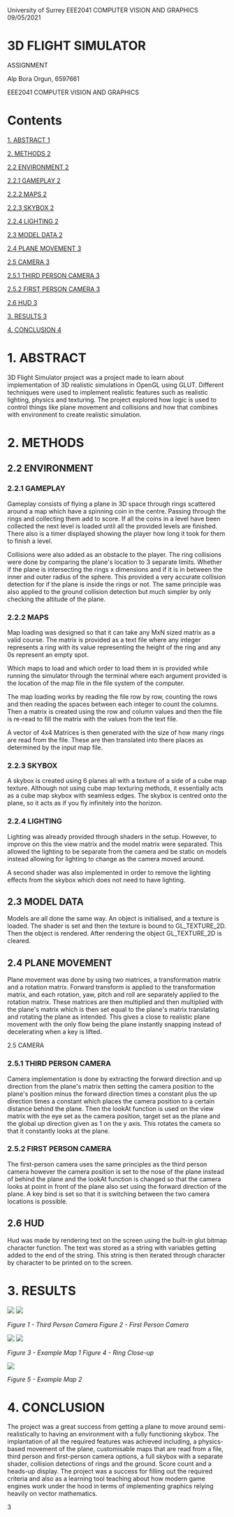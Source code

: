University of Surrey EEE2041 COMPUTER VISION AND GRAPHICS 09/05/2021

# 3D FLIGHT SIMULATOR
 ASSIGNMENT

Alp Bora Orgun, 6597661

EEE2041 COMPUTER VISION AND GRAPHICS

# Contents

[1. ABSTRACT 1](#_Toc71589064)

[2. METHODS 2](#_Toc71589065)

[2.2 ENVIRONMENT 2](#_Toc71589066)

[2.2.1 GAMEPLAY 2](#_Toc71589067)

[2.2.2 MAPS 2](#_Toc71589068)

[2.2.3 SKYBOX 2](#_Toc71589069)

[2.2.4 LIGHTING 2](#_Toc71589070)

[2.3 MODEL DATA 2](#_Toc71589071)

[2.4 PLANE MOVEMENT 3](#_Toc71589072)

[2.5 CAMERA 3](#_Toc71589073)

[2.5.1 THIRD PERSON CAMERA 3](#_Toc71589074)

[2.5.2 FIRST PERSON CAMERA 3](#_Toc71589075)

[2.6 HUD 3](#_Toc71589076)

[3. RESULTS 3](#_Toc71589077)

[4. CONCLUSION 4](#_Toc71589078)

# 1. ABSTRACT

3D Flight Simulator project was a project made to learn about implementation of 3D realistic simulations in OpenGL using GLUT. Different techniques were used to implement realistic features such as realistic lighting, physics and texturing. The project explored how logic is used to control things like plane movement and collisions and how that combines with environment to create realistic simulation.

# 2. METHODS

## 2.2 ENVIRONMENT

### 2.2.1 GAMEPLAY

Gameplay consists of flying a plane in 3D space through rings scattered around a map which have a spinning coin in the centre. Passing through the rings and collecting them add to score. If all the coins in a level have been collected the next level is loaded until all the provided levels are finished. There also is a timer displayed showing the player how long it took for them to finish a level.

Collisions were also added as an obstacle to the player. The ring collisions were done by comparing the plane&#39;s location to 3 separate limits. Whether if the plane is intersecting the rings x dimensions and if it is in between the inner and outer radius of the sphere. This provided a very accurate collision detection for if the plane is inside the rings or not. The same principle was also applied to the ground collision detection but much simpler by only checking the altitude of the plane.

### 2.2.2 MAPS

Map loading was designed so that it can take any MxN sized matrix as a valid course. The matrix is provided as a text file where any integer represents a ring with its value representing the height of the ring and any 0s represent an empty spot.

Which maps to load and which order to load them in is provided while running the simulator through the terminal where each argument provided is the location of the map file in the file system of the computer.

The map loading works by reading the file row by row, counting the rows and then reading the spaces between each integer to count the columns. Then a matrix is created using the row and column values and then the file is re-read to fill the matrix with the values from the text file.

A vector of 4x4 Matrices is then generated with the size of how many rings are read from the file. These are then translated into there places as determined by the input map file.

### 2.2.3 SKYBOX

A skybox is created using 6 planes all with a texture of a side of a cube map texture. Although not using cube map texturing methods, it essentially acts as a cube map skybox with seamless edges. The skybox is centred onto the plane, so it acts as if you fly infinitely into the horizon.

### 2.2.4 LIGHTING

Lighting was already provided through shaders in the setup. However, to improve on this the view matrix and the model matrix were separated. This allowed the lighting to be separate from the camera and be static on models instead allowing for lighting to change as the camera moved around.

 A second shader was also implemented in order to remove the lighting effects from the skybox which does not need to have lighting.

## 2.3 MODEL DATA

Models are all done the same way. An object is initialised, and a texture is loaded. The shader is set and then the texture is bound to GL\_TEXTURE\_2D. Then the object is rendered. After rendering the object GL\_TEXTURE\_2D is cleared.

## 2.4 PLANE MOVEMENT

Plane movement was done by using two matrices, a transformation matrix and a rotation matrix. Forward transform is applied to the transformation matrix, and each rotation, yaw, pitch and roll are separately applied to the rotation matrix. These matrices are then multiplied and then multiplied with the plane&#39;s matrix which is then set equal to the plane&#39;s matrix translating and rotating the plane as intended. This gives a close to realistic plane movement with the only flow being the plane instantly snapping instead of decelerating when a key is lifted.

2.5 CAMERA

### 2.5.1 THIRD PERSON CAMERA

Camera implementation is done by extracting the forward direction and up direction from the plane&#39;s matrix then setting the camera position to the plane&#39;s position minus the forward direction times a constant plus the up direction times a constant which places the camera position to a certain distance behind the plane. Then the lookAt function is used on the view matrix with the eye set as the camera position, target set as the plane and the global up direction given as 1 on the y axis. This rotates the camera so that it constantly looks at the plane.

### 2.5.2 FIRST PERSON CAMERA

The first-person camera uses the same principles as the third person camera however the camera position is set to the nose of the plane instead of behind the plane and the lookAt function is changed so that the camera looks at point in front of the plane also set using the forward direction of the plane. A key bind is set so that it is switching between the two camera locations is possible.

## 2.6 HUD

Hud was made by rendering text on the screen using the built-in glut bitmap character function. The text was stored as a string with variables getting added to the end of the string. This string is then iterated through character by character to be printed on to the screen.

# 3. RESULTS

![](RackMultipart20211108-4-ouc9y1_html_f2098ab3d2a4898b.png) ![](RackMultipart20211108-4-ouc9y1_html_997b5befaa46ea38.png)

_Figure 1 - Third Person Camera Figure 2 - First Person Camera_

![](RackMultipart20211108-4-ouc9y1_html_d8b8e8f7ae794ff7.png) ![](RackMultipart20211108-4-ouc9y1_html_35fc665c0a6a734c.png)

_Figure 3 - Example Map 1 Figure 4 - Ring Close-up_

![](RackMultipart20211108-4-ouc9y1_html_a68c165cf08a82ef.png)

_Figure 5 - Example Map 2_

# 4. CONCLUSION

The project was a great success from getting a plane to move around semi-realistically to having an environment with a fully functioning skybox. The implantation of all the required features was achieved including, a physics-based movement of the plane, customisable maps that are read from a file, third person and first-person camera options, a full skybox with a separate shader, collision detections of rings and the ground. Score count and a heads-up display. The project was a success for filling out the required criteria and also as a learning tool teaching about how modern game engines work under the hood in terms of implementing graphics relying heavily on vector mathematics.

3